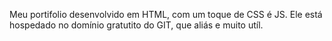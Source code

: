 Meu portifolio desenvolvido em HTML, com um toque de CSS é JS.
Ele está hospedado no domínio gratutito do GIT, que aliás e muito utíl.

